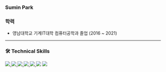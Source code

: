 ### Sumin Park
<!--
**clappingmin/clappingmin** is a ✨ _special_ ✨ repository because its `README.md` (this file) appears on your GitHub profile.

Here are some ideas to get you started:
<!-- - 🔭 I’m currently working on my project [Muffin's law](https://github.com/dmswl0311/term_project) -->


<!-- - 📘 I graduated from [Yeungnam University](http://www.yu.ac.kr/_korean/main/index.php).
- 🌱 I’m currently learning Python, Django, Algorithm, Kotlin, Android -->

<!--![clappingmin's github stats](https://github-readme-stats.vercel.app/api?username=clappingmin&theme=default&show_icons=true)<br/>-->
<!-- |         Type        	|          Date          	|              Contents              	|                    Organization                    	|
|:-------------------:	|:----------------------:	|:----------------------------------:	|:--------------------------------------------------:	|
|    🎓<br>Education   	| 2016. 3 <br>~ 2021. 2  	| Department of Computer Engineering 	|                 Yeungnam University                	|
| Research activities 	| 2018. 11 <br>~ 2020. 7 	|   Undergraduate Research Students  	| Yeungnam Univ. <br>Computing and memory system Lab 	| -->


### 학력
+ 영남대학교 기계IT대학 컴퓨터공학과 졸업 (2016 ~ 2021)
---
### 🛠  Technical Skills  
<a href="https://github.com/clappingmin" target="_blank"><img src="https://img.shields.io/badge/Python-3776AB??style=plastic&logo=Python&logoColor=white"/> 
<a href="https://github.com/clappingmin" target="_blank"><img src="https://img.shields.io/badge/Django-092E20??style=plastic&logo=django&logoColor=white"/>
<a href="https://github.com/clappingmin" target="_blank"><img src="https://img.shields.io/badge/Flask-000000??style=plastic&logo=flask&logoColor=white"/>
<a href="https://github.com/clappingmin" target="_blank"><img src="https://img.shields.io/badge/Kotlin-0095D5??style=plastic&logo=kotlin&logoColor=white"/>
<a href="https://github.com/clappingmin" target="_blank"><img src="https://img.shields.io/badge/Android Studio-3DDC84??style=plastic&logo=androidstudio&logoColor=white"/>
<a href="https://github.com/clappingmin" target="_blank"><img src="https://img.shields.io/badge/Swift-FA7343??style=plastic&logo=swift&logoColor=white"/></a>
<a href="https://github.com/clappingmin" target="_blank"><img src="https://img.shields.io/badge/Xcode-147EFB??style=plastic&logo=xcode&logoColor=white"/>
    
